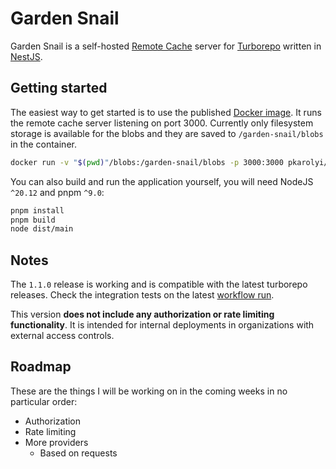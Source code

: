 # Garden Snail

Garden Snail is a self-hosted [Remote Cache](https://turbo.build/repo/docs/core-concepts/remote-caching#self-hosting) server for [Turborepo](https://turbo.build/repo) written in [NestJS](https://nestjs.com/).

## Getting started

The easiest way to get started is to use the published [Docker image](https://hub.docker.com/r/pkarolyi/garden-snail). It runs the remote cache server listening on port 3000. Currently only filesystem storage is available for the blobs and they are saved to `/garden-snail/blobs` in the container.

```sh
docker run -v "$(pwd)"/blobs:/garden-snail/blobs -p 3000:3000 pkarolyi/garden-snail
```

You can also build and run the application yourself, you will need NodeJS `^20.12` and pnpm `^9.0`:

```sh
pnpm install
pnpm build
node dist/main
```

## Notes

The `1.1.0` release is working and is compatible with the latest turborepo releases. Check the integration tests on the latest [workflow run](https://github.com/pkarolyi/garden-snail/actions/).

This version **does not include any authorization or rate limiting functionality**. It is intended for internal deployments in organizations with external access controls.

## Roadmap

These are the things I will be working on in the coming weeks in no particular order:

- Authorization
- Rate limiting
- More providers
  - Based on requests
